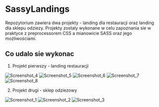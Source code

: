 # SassyLandings
Repozytorium zawiera dwa projekty - landing dla restauracji oraz landing dla sklepu odziezy. Projekty zostaly wykonane w celu zapoznania sie w praktyce z preprocessorem CSS a mianowicie SASS oraz jego możliwościami.

## Co udalo sie wykonac
1. Projekt pierwszy - landing restauracji
     
![Screenshot_4](https://github.com/Kowjako/SassyLandings/assets/19534189/f499f719-34b6-4532-8f84-14a565bf430a)
![Screenshot_5](https://github.com/Kowjako/SassyLandings/assets/19534189/4a33bd9a-2402-412c-a449-0dc4fe3d11e2)
![Screenshot_6](https://github.com/Kowjako/SassyLandings/assets/19534189/a7e5ab67-6b78-4695-b26f-41dcfd2f176a)
![Screenshot_7](https://github.com/Kowjako/SassyLandings/assets/19534189/a4feb49b-869f-472b-b84f-285c43526ba8)
![Screenshot_8](https://github.com/Kowjako/SassyLandings/assets/19534189/c7e12844-f324-4861-9f49-8083d032404b)

2. Projekt drugi - sklep odziezowy
     
![Screenshot_1](https://github.com/Kowjako/SassyLandings/assets/19534189/51481864-f18b-4b19-a9cf-b1716a20babc)
![Screenshot_2](https://github.com/Kowjako/SassyLandings/assets/19534189/b73a2765-cd77-4c79-87ef-d50cd84adcbb)
![Screenshot_3](https://github.com/Kowjako/SassyLandings/assets/19534189/961f1ffa-8999-446e-84a1-698e6cf5182c)
